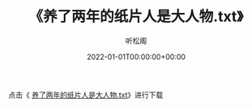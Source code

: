 ﻿---
title:  《养了两年的纸片人是大人物.txt》
date:   2022-01-01T00:00:00+00:00
author: 听松阁
layout: post
permalink: /养了两年的纸片人是大人物/
categories: 小说
tags: [小说]
---

点击《 [养了两年的纸片人是大人物.txt](http://img.660000.xyz/bookstukust/book/bntxt/10/养了两年的纸片人是大人物.txt)》进行下载